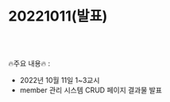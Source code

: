 # 20221011(발표)

<br>



<br>


🔥주요 내용🔥 : <br>
* 2022년 10월 11일 1~3교시 <br>
* member 관리 시스템 CRUD 페이지 결과물 발표 <br>

